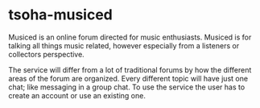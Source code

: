 # tsoha-musiced

Musiced is an online forum directed for music enthusiasts. Musiced is for talking all things music related, however especially from a listeners or collectors perspective.

The service will differ from a lot of traditional forums by how the different areas of the forum are organized. Every different topic will have just one chat; like messaging in a group chat. 
To use the service the user has to create an account or use an existing one.
